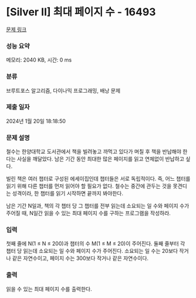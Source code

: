 # [Silver II] 최대 페이지 수 - 16493 

[문제 링크](https://www.acmicpc.net/problem/16493) 

### 성능 요약

메모리: 2040 KB, 시간: 0 ms

### 분류

브루트포스 알고리즘, 다이나믹 프로그래밍, 배낭 문제

### 제출 일자

2024년 1월 20일 18:18:50

### 문제 설명

<p>철수는 한양대학교 도서관에서 책을 빌려놓고 까먹고 있다가 며칠 후 책을 반납해야 한다는 사실을 깨달았다. 남은 기간 동안 최대한 많은 페이지를 읽고 연체없이 반납하고 싶다.</p>

<p>빌린 책은 여러 챕터로 구성된 에세이집인데 챕터들은 서로 독립적이다. 즉, 어느 챕터를 읽기 위해 다른 챕터를 먼저 읽어야 할 필요가 없다. 철수는 중간에 관두는 것을 못견디는 성격이라, 한 챕터를 읽기 시작하면 끝까지 봐야한다. </p>

<p>남은 기간 N일과, 책의 각 챕터 당 그 챕터를 전부 읽는데 소요되는 일 수와 페이지 수가 주어질 때, N일간 읽을 수 있는 최대 페이지 수를 구하는 프로그램을 작성하라.</p>

### 입력 

 <p>첫째 줄에 N(1 ≤ N ≤ 200)과 챕터의 수 M(1 ≤ M ≤ 20)이 주어진다. 둘째 줄부터 각 챕터 당 읽는데 소요되는 일 수와 페이지 수가 주어진다. 소요되는 일 수는 20보다 작거나 같은 자연수이고, 페이지 수는 300보다 작거나 같은 자연수이다.</p>

### 출력 

 <p>읽을 수 있는 최대 페이지 수를 출력한다.</p>

